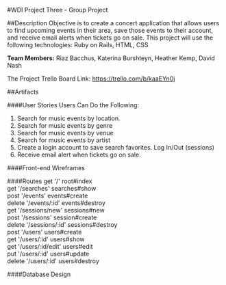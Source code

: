 #WDI Project Three - Group Project

##Description
Objective is to create a concert application that allows users to find upcoming events in their area, save those events to their account, and receive email alerts when tickets go on sale.  This project will use the following technologies:
Ruby on Rails, HTML, CSS

**Team Members:**
Riaz Bacchus, Katerina Burshteyn, Heather Kemp, David Nash

The Project Trello Board Link: https://trello.com/b/kaaEYn0j

##Artifacts

####User Stories
Users Can Do the Following:
1. Search for music events by location.
2. Search for music events by genre
3. Search for music events by venue
4. Search for music events by artist
5. Create a login account to save search favorites.
   Log In/Out (sessions)
6. Receive email alert when tickets go on sale.

####Front-end Wireframes


####Routes
get '/' root#index<br>
get '/searches' searches#show<br>
post '/events'  events#create<br>
delete '/events/:id'  events#destroy<br>
get '/sessions/new'  sessions#new<br>
post '/sessions'  session#create<br>
delete '/sessions/:id' sessions#destroy<br>
post '/users'  users#create<br>
get '/users/:id'  users#show<br>
get '/users/:id/edit' users#edit<br>
put '/users/:id'  users#update<br>
delete '/users/:id'  users#destroy<br>


####Database Design
